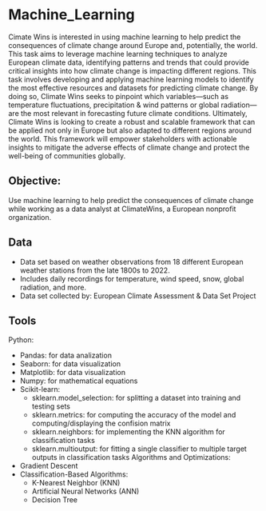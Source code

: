 # Machine_Learning
Cimate Wins is interested in using machine learning to help predict the consequences of climate change around Europe and, potentially, the world. This task aims to leverage machine learning techniques to analyze European climate data, identifying patterns and trends that could provide critical insights into how climate change is impacting different regions.
This task involves developing and applying machine learning models to identify the most effective resources and datasets for predicting climate change. By doing so, Climate Wins seeks to pinpoint which variables—such as temperature fluctuations, precipitation & wind patterns or global radiation—are the most relevant in forecasting future climate conditions.
Ultimately, Climate Wins is looking to create a robust and scalable framework that can be applied not only in Europe but also adapted to different regions around the world. This framework will empower stakeholders with actionable insights to mitigate the adverse effects of climate change and protect the well-being of communities globally.

## **Objective:**
Use machine learning to help predict the consequences of climate change while working as a data analyst at ClimateWins, a European nonprofit organization.

## **Data**
* Data set based on weather observations from 18 different European weather stations from the late 1800s to 2022.
* Includes daily recordings for temperature, wind speed, snow, global radiation, and more.
* Data set collected by: European Climate Assessment & Data Set Project

## **Tools**
Python:
  * Pandas: for data analization
  * Seaborn: for data visualization
  * Matplotlib: for data visualization
  * Numpy: for mathematical equations
  * Scikit-learn:
    * sklearn.model_selection: for splitting a dataset into training and testing sets
    * sklearn.metrics: for computing the accuracy of the model and computing/displaying the confision matrix
    * sklearn.neighbors: for implementing the KNN algorithm for classification tasks
    * sklearn.multioutput: for fitting a single classifier to multiple target outputs in classification tasks
Algorithms and Optimizations:
  * Gradient Descent
  * Classification-Based Algorithms:
    * K-Nearest Neighbor (KNN)
    * Artificial Neural Networks (ANN)
    * Decision Tree


